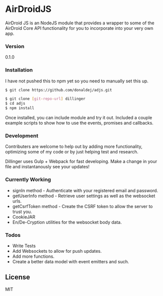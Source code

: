 # AirDroidJS

AirDroid JS is an NodeJS module that provides a wrapper to some of the AirDroid Core API functionality for you to incorporate into your very own app. 

### Version
0.1.0

### Installation

I have not pushed this to npm yet so you need to manually set this up.

```sh
$ git clone https://github.com/donaldej/adjs.git
```

```sh
$ git clone [git-repo-url] dillinger
$ cd adjs
$ npm install
```
Once installed, you can include module and try it out. Included a couple example scripts to show how to use the events, promises and callbacks.

### Development

Contributers are welcome to help out by adding more functionality, optimizing some of my code or by just helping test and research.

Dillinger uses Gulp + Webpack for fast developing.
Make a change in your file and instantanously see your updates!

### Currently Working
 - signIn method - Authenticate with your registered email and password.
 - getUserInfo method - Retrieve user settings as well as the websocket urls.
 - getCsrfToken method - Create the CSRF token to allow the server to trust you.
 - CookieJAR
 - En/De-Cryption utilities for the websocket body data.


### Todos

 - Write Tests
 - Add Websockets to allow for push updates.
 - Add more functions.
 - Create a better data model with event emitters and such.

License
----

MIT